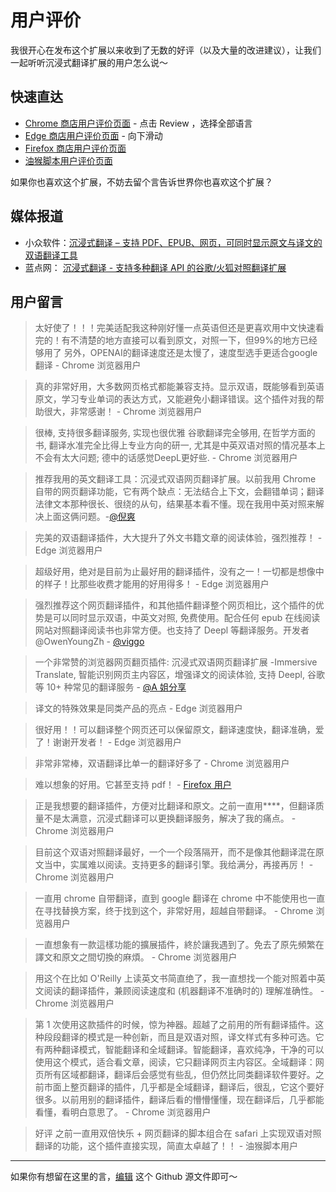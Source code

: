 # 用户评价

我很开心在发布这个扩展以来收到了无数的好评（以及大量的改进建议），让我们一起听听沉浸式翻译扩展的用户怎么说～

## 快速直达

- [Chrome 商店用户评价页面](https://chrome.google.com/webstore/detail/immersive-translate/bpoadfkcbjbfhfodiogcnhhhpibjhbnh) - 点击 Review ，选择全部语言
- [Edge 商店用户评价页面](https://microsoftedge.microsoft.com/addons/detail/%E6%B2%89%E6%B5%B8%E5%BC%8F%E7%BF%BB%E8%AF%91/amkbmndfnliijdhojkpoglbnaaahippg) - 向下滑动
- [Firefox 商店用户评价页面](https://addons.mozilla.org/en-US/firefox/addon/immersive-translate/reviews/)
- [油猴脚本用户评价页面](https://greasyfork.org/zh-CN/scripts/457196-immersive-translate/feedback)

如果你也喜欢这个扩展，不妨去留个言告诉世界你也喜欢这个扩展？

## 媒体报道

- 小众软件：[沉浸式翻译 – 支持 PDF、EPUB、网页，可同时显示原文与译文的双语翻译工具](https://www.appinn.com/immersive-translate/)
- 蓝点网： [沉浸式翻译 - 支持多种翻译 API 的谷歌/火狐对照翻译扩展 ](https://www.landiannews.com/download/97161.html?utm_sources=ourl.co&utm_medium=social&utm_campaign=none)

## 用户留言

> 太好使了！！！完美适配我这种刚好懂一点英语但还是更喜欢用中文快速看完的！有不清楚的地方直接可以看到原文，对照一下，但99%的地方已经够用了 另外，OPENAI的翻译速度还是太慢了，速度型选手更适合google翻译  - Chrome 浏览器用户

>真的非常好用，大多数网页格式都能兼容支持。显示双语，既能够看到英语原文，学习专业单词的表达方式，又能避免小翻译错误。这个插件对我的帮助很大，非常感谢！ - Chrome 浏览器用户

>很棒, 支持很多翻译服务, 实现也很优雅 谷歌翻译完全够用, 在哲学方面的书, 翻译水准完全比得上专业方向的研一, 尤其是中英双语对照的情况基本上不会有太大问题; 德中的话感觉DeepL更好些. - Chrome 浏览器用户

> 推荐我用的英文翻译工具：沉浸式双语网页翻译扩展。以前我用 Chrome 自带的网页翻译功能，它有两个缺点：无法结合上下文，会翻错单词；翻译法律文本那种很长、很绕的从句，结果基本看不懂。现在我用中英对照来解决上面这俩问题。-[@倪爽](https://twitter.com/nishuang/status/1623576540389822465)

> 完美的双语翻译插件，大大提升了外文书籍文章的阅读体验，强烈推荐！ - Edge 浏览器用户

> 超级好用，绝对是目前为止最好用的翻译插件，没有之一！一切都是想像中的样子！比那些收费才能用的好用得多！ - Edge 浏览器用户

> 强烈推荐这个网页翻译插件，和其他插件翻译整个网页相比，这个插件的优势是可以同时显示双语，中英文对照, 免费使用。配合任何 epub 在线阅读网站对照翻译阅读书也非常方便。也支持了 Deepl 等翻译服务。开发者 @OwenYoungZh - [@viggo](https://twitter.com/decohack/status/1622175776274792449)

> 一个非常赞的浏览器网页翻页插件: 沉浸式双语网页翻译扩展 -Immersive Translate, 智能识别网页主内容区，增强译文的阅读体验, 支持 Deepl, 谷歌等 10+ 种常见的翻译服务 - [@A 姐分享](https://twitter.com/abskoop/status/1619619066511241216)

> 译文的特殊效果是同类产品的亮点 - Edge 浏览器用户

> 很好用！！可以翻译整个网页还可以保留原文，翻译速度快，翻译准确，爱了！谢谢开发者！ - Edge 浏览器用户

> 非常非常棒，双语翻译比单一的翻译好多了 - Chrome 浏览器用户

> 难以想象的好用。它甚至支持 pdf！ - [Firefox 用户](https://addons.mozilla.org/en-US/firefox/addon/immersive-translate/reviews/1923696/)

> 正是我想要的翻译插件，方便对比翻译和原文。之前一直用\*\*\*\*，但翻译质量不是太满意，沉浸式翻译可以更换翻译服务，解决了我的痛点。 - Chrome 浏览器用户

> 目前这个双语对照翻译最好，一个一个段落隔开，而不是像其他翻译混在原文当中，实属难以阅读。支持更多的翻译引擎。我给满分，再接再厉！ - Chrome 浏览器用户

> 一直用 chrome 自带翻译，直到 google 翻译在 chrome 中不能使用也一直在寻找替换方案，终于找到这个，非常好用，超越自带翻译。 - Chrome 浏览器用户

> 一直想象有一款這樣功能的擴展插件，終於讓我遇到了。免去了原先頻繁在譯文和原文之間切換的麻煩。 - Chrome 浏览器用户

> 用这个在比如 O'Reilly 上读英文书简直绝了，我一直想找一个能对照着中英文阅读的翻译插件，兼顾阅读速度和 (机器翻译不准确时的) 理解准确性。 - Chrome 浏览器用户

> 第 1 次使用这款插件的时候，惊为神器。超越了之前用的所有翻译插件。这种段段翻译的模式是一种创新，而且是双语对照，译文样式有多种可选。它有两种翻译模式，智能翻译和全域翻译。智能翻译，喜欢纯净，干净的可以使用这个模式，适合看文章，阅读，它只翻译网页主内容区。全域翻译：网页所有区域都翻译，翻译后会感觉有些乱，但仍然比同类翻译软件要好。之前市面上整页翻译的插件，几乎都是全域翻译，翻译后，很乱，它这个要好很多。以前用别的翻译插件，翻译后看的懵懵懂懂，现在翻译后，几乎都能看懂，看明白意思了。 - Chrome 浏览器用户

> 好评 之前一直用双倍快乐 + 网页翻译的脚本组合在 safari 上实现双语对照翻译的功能，这个插件直接实现，简直太卓越了！！ - 油猴脚本用户

---

如果你有想留在这里的言，[编辑](https://github.com/immersive-translate/immersive-translate/edit/main/docs/review.md) 这个 Github 源文件即可～
